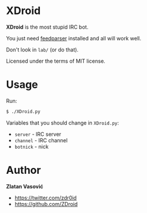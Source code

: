 # XDroid

**XDroid** is the most stupid IRC bot.

You just need [feedparser](http://code.google.com/p/feedparser/) installed and all will work well.

Don't look in `lab/` (or do that).

Licensed under the terms of MIT license.

# Usage

Run:
```bash
$ ./XDroid.py
```

Variables that you should change in `XDroid.py`:
* `server` - IRC server
* `channel` - IRC channel
* `botnick` - nick

# Author

**Zlatan Vasović**
* https://twitter.com/zdr0id
* https://github.com/ZDroid
